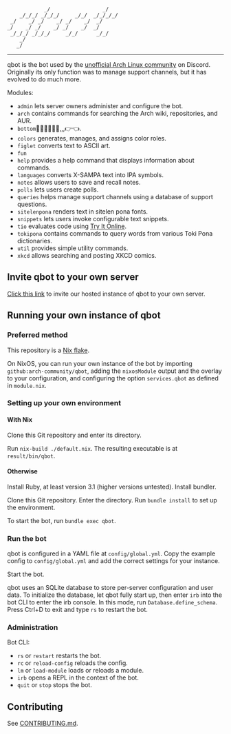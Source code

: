 
                _/                 _/
        _/_/_/ _/_/_/     _/_/  _/_/_/_/
     _/    _/ _/    _/ _/    _/  _/
    _/    _/ _/    _/ _/    _/  _/
     _/_/_/ _/_/_/     _/_/      _/_/
        _/
       _/

---

qbot is the bot used by the [unofficial Arch Linux community][1] on Discord.
Originally its only function was to manage support channels, but it has evolved
to do much more.

Modules:
- `admin` lets server owners administer and configure the bot.
- `arch` contains commands for searching the Arch wiki, repositories, and AUR.
- `bottom`💖✨✨✨✨🥺,,,👉👈.
- `colors` generates, manages, and assigns color roles.
- `figlet` converts text to ASCII art.
- `fun`
- `help` provides a help command that displays information about commands.
- `languages` converts X-SAMPA text into IPA symbols.
- `notes` allows users to save and recall notes.
- `polls` lets users create polls.
- `queries` helps manage support channels using a database of support questions.
- `sitelenpona` renders text in sitelen pona fonts.
- `snippets` lets users invoke configurable text snippets.
- `tio` evaluates code using [Try It Online](https://tio.run/).
- `tokipona` contains commands to query words from various Toki Pona dictionaries.
- `util` provides simple utility commands.
- `xkcd` allows searching and posting XKCD comics.

## Invite qbot to your own server

[Click this link][invite] to invite our hosted instance of qbot to your own server.

## Running your own instance of qbot

### Preferred method

This repository is a [Nix flake].

On NixOS, you can run your own instance of the bot by importing
`github:arch-community/qbot`, adding the `nixosModule` output and the overlay
to your configuration, and configuring the option `services.qbot` as defined
in `module.nix`.

### Setting up your own environment

#### With Nix

Clone this Git repository and enter its directory.

Run `nix-build ./default.nix`. The resulting executable is at `result/bin/qbot`.

#### Otherwise

Install Ruby, at least version 3.1 (higher versions untested). Install bundler.

Clone this Git repository. Enter the directory. Run `bundle install` to set up
the environment.

To start the bot, run `bundle exec qbot`.

### Run the bot

qbot is configured in a YAML file at `config/global.yml`. Copy the example
config to `config/global.yml` and add the correct settings for your instance.

Start the bot.

qbot uses an SQLite database to store per-server configuration and user data.
To initialize the database, let qbot fully start up, then enter `irb` into the
bot CLI to enter the irb console. In this mode, run `Database.define_schema`.
Press Ctrl+D to exit and type `rs` to restart the bot.

### Administration

Bot CLI:

- `rs` or `restart` restarts the bot.
- `rc` or `reload-config` reloads the config.
- `lm` or `load-module` loads or reloads a module.
- `irb` opens a REPL in the context of the bot.
- `quit` or `stop` stops the bot.

## Contributing

See [CONTRIBUTING.md].



[1]: https://discord.gg/3m6dbPR (Invite to the Arch Linux Community Discord server)
[Nix flake]: https://nixos.org/manual/nix/stable/command-ref/new-cli/nix3-flake.html (Flake documentation)
[CONTRIBUTING.md]: CONTRIBUTING.md (Contributing to the project)
[invite]: https://discord.com/oauth2/authorize?client_id=660591224482168842&permissions=339078224&scope=bot (Invite the bot to your server)
